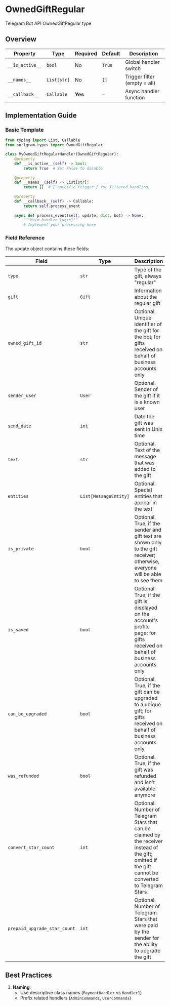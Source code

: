 # OwnedGiftRegular

Telegram Bot API OwnedGiftRegular type

## Overview

| Property        | Type               | Required | Default | Description                              |
|-----------------|--------------------|----------|---------|------------------------------------------|
| `__is_active__` | `bool`             | No       | `True`  | Global handler switch                   |
| `__names__`     | `List[str]`        | No       | `[]`    | Trigger filter (empty = all)            |
| `__callback__`  | `Callable`         | **Yes**  | -       | Async handler function                  |

## Implementation Guide

### Basic Template

```python
from typing import List, Callable
from surfgram.types import OwnedGiftRegular

class MyOwnedGiftRegularHandler(OwnedGiftRegular):    
    @property
    def __is_active__(self) -> bool:
        return True  # Set False to disable
        
    @property
    def __names__(self) -> List[str]:
        return []  # ['specific_trigger'] for filtered handling
        
    @property
    def __callback__(self) -> Callable:
        return self.process_event
        
    async def process_event(self, update: dict, bot) -> None:
        """Main handler logic"""
        # Implement your processing here
```

### Field Reference

The update object contains these fields:

| Field          | Type              | Description                     |
|----------------|-------------------|---------------------------------|
| `type` | `str` | Type of the gift, always "regular" |
| `gift` | `Gift` | Information about the regular gift |
| `owned_gift_id` | `str` | Optional. Unique identifier of the gift for the bot; for gifts received on behalf of business accounts only |
| `sender_user` | `User` | Optional. Sender of the gift if it is a known user |
| `send_date` | `int` | Date the gift was sent in Unix time |
| `text` | `str` | Optional. Text of the message that was added to the gift |
| `entities` | `List[MessageEntity]` | Optional. Special entities that appear in the text |
| `is_private` | `bool` | Optional. True, if the sender and gift text are shown only to the gift receiver; otherwise, everyone will be able to see them |
| `is_saved` | `bool` | Optional. True, if the gift is displayed on the account's profile page; for gifts received on behalf of business accounts only |
| `can_be_upgraded` | `bool` | Optional. True, if the gift can be upgraded to a unique gift; for gifts received on behalf of business accounts only |
| `was_refunded` | `bool` | Optional. True, if the gift was refunded and isn't available anymore |
| `convert_star_count` | `int` | Optional. Number of Telegram Stars that can be claimed by the receiver instead of the gift; omitted if the gift cannot be converted to Telegram Stars |
| `prepaid_upgrade_star_count` | `int` | Optional. Number of Telegram Stars that were paid by the sender for the ability to upgrade the gift |

## Best Practices

1. **Naming**: 
   - Use descriptive class names (`PaymentHandler` vs `Handler1`)
   - Prefix related handlers (`AdminCommands`, `UserCommands`)
